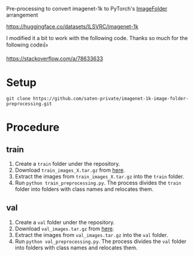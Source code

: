 Pre-processing to convert imagenet-1k to PyTorch's [ImageFolder](https://pytorch.org/vision/stable/generated/torchvision.datasets.ImageFolder.html) arrangement

https://huggingface.co/datasets/ILSVRC/imagenet-1k

I modified it a bit to work with the following code.
Thanks so much for the following code👍

https://stackoverflow.com/a/78633633

# Setup
```git clone https://github.com/saten-private/imagenet-1k-image-folder-preprocessing.git```

# Procedure
## train
1. Create a ```train``` folder under the repository.
2. Download ```train_images_X.tar.gz``` from [here](https://huggingface.co/datasets/ILSVRC/imagenet-1k/tree/main/data).
3. Extract the images from ```train_images_X.tar.gz``` into the ```train``` folder.
4. Run ```python train_preprocessing.py```. The process divides the ```train``` folder into folders with class names and relocates them.

## val
1.  Create a ```val``` folder under the repository.
2. Download ```val_images.tar.gz``` from [here](https://huggingface.co/datasets/ILSVRC/imagenet-1k/tree/main/data).
3. Extract the images from ```val_images.tar.gz``` into the ```val``` folder.
4. Run ```python val_preprocessing.py```.  The process divides the ```val``` folder into folders with class names and relocates them.
